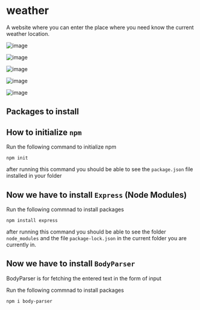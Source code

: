 # weather
A website where you can enter the place where you need know the current weather location.


![image](https://user-images.githubusercontent.com/94986564/209655326-8e836743-1f22-426b-bde4-cbbdacb3606e.png)


![image](https://user-images.githubusercontent.com/94986564/209655115-57633eaf-0c90-4541-9749-f790ba2c36df.png)




![image](https://user-images.githubusercontent.com/94986564/209654803-a96c0b83-8512-4cbe-a701-2fcc0e8742f0.png)


![image](https://user-images.githubusercontent.com/94986564/209655026-f0eb3a68-4e26-4d24-ad2f-bb1d1cb4bfed.png)



![image](https://user-images.githubusercontent.com/94986564/209655001-5c68d0e2-8619-468f-bdc1-fa3f50e33fe4.png)

Packages to install 
---

How to initialize `npm`
---

Run the following command to initialize npm

`npm init`

after running this command you should be able to see the `package.json` file installed in your folder

Now we have to install `Express` (Node Modules)
---

Run the following commnad to install packages

`npm install express`

after running this command you should be able to see the folder `node_modules` and the file `package-lock.json` in the current folder you are currently in.

Now we have to install `BodyParser`
--
<p>BodyParser is for fetching the entered text in the form of input<p>

Run the following commnad to install packages

`npm i body-parser`
